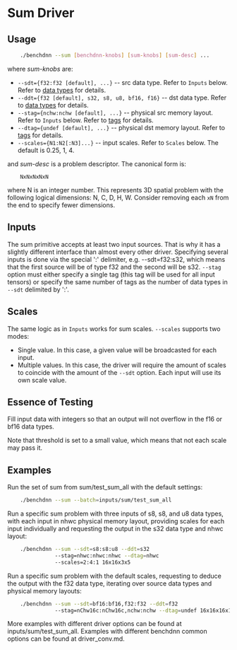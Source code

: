 # Sum Driver

## Usage
``` sh
    ./benchdnn --sum [benchdnn-knobs] [sum-knobs] [sum-desc] ...
```

where *sum-knobs* are:

 - `--sdt={f32:f32 [default], ...}` -- src data type. Refer to ``Inputs`` below.
            Refer to [data types](knobs_dt.md) for details.
 - `--ddt={f32 [default], s32, s8, u8, bf16, f16}` -- dst data type.
            Refer to [data types](knobs_dt.md) for details.
 - `--stag={nchw:nchw [default], ...}` -- physical src memory layout.
            Refer to ``Inputs`` below.
            Refer to [tags](knobs_tag.md) for details.
 - `--dtag={undef [default], ...}` -- physical dst memory layout.
            Refer to [tags](knobs_tag.md) for details.
 - `--scales={N1:N2[:N3]...}` -- input scales. Refer to ``Scales`` below.
            The default is 0.25, 1, 4.

and *sum-desc* is a problem descriptor. The canonical form is:
```
    NxNxNxNxN
```
where N is an integer number. This represents 3D spatial problem with the
following logical dimensions: N, C, D, H, W. Consider removing each `xN` from
the end to specify fewer dimensions.


## Inputs
The sum primitive accepts at least two input sources. That is why it has a
slightly different interface than almost every other driver. Specifying several
inputs is done via the special ':' delimiter, e.g. --sdt=f32:s32, which means
that the first source will be of type f32 and the second will be s32. `--stag`
option must either specify a single tag (this tag will be used for all input
tensors) or specify the same number of tags as the number of data types in
`--sdt` delimited by ':'.


## Scales
The same logic as in ``Inputs`` works for sum scales. `--scales` supports two
modes:
- Single value. In this case, a given value will be broadcasted for each input.
- Multiple values. In this case, the driver will require the amount of scales to
  coincide with the amount of the `--sdt` option. Each input will use its own
  scale value.


## Essence of Testing
Fill input data with integers so that an output will not overflow in the f16 or
bf16 data types.

Note that threshold is set to a small value, which means that not each scale may
pass it.


## Examples

Run the set of sum from sum/test_sum_all with the default settings:
``` sh
    ./benchdnn --sum --batch=inputs/sum/test_sum_all
```

Run a specific sum problem with three inputs of s8, s8, and u8 data types, with
each input in nhwc physical memory layout, providing scales for each input
individually and requesting the output in the s32 data type and nhwc layout:
``` sh
    ./benchdnn --sum --sdt=s8:s8:u8 --ddt=s32
               --stag=nhwc:nhwc:nhwc --dtag=nhwc
               --scales=2:4:1 16x16x3x5
```

Run a specific sum problem with the default scales, requesting to deduce the
output with the f32 data type, iterating over source data types and physical
memory layouts:
``` sh
    ./benchdnn --sum --sdt=bf16:bf16,f32:f32 --ddt=f32
               --stag=nChw16c:nChw16c,nchw:nchw --dtag=undef 16x16x16x16
```

More examples with different driver options can be found at
inputs/sum/test_sum_all. Examples with different benchdnn common options can be
found at driver_conv.md.
